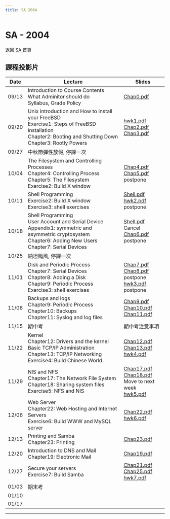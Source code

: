 ```yaml
---
title: SA 2004
---
```


# SA - 2004

[返回 SA 首頁](/sa/)

## 課程投影片

| Date | Lecture | Slides |
|---|---|---|
| 09/13 | Introduction to Course Contents<br>What Adminitor should do<br>Syllabus, Grade Policy | [Chap0.pdf](slide/Chap0.pdf) |
| 09/20 | Unix introduction and How to install your FreeBSD<br>Exercise1: Steps of FreeBSD installation<br>Chapter2: Booting and Shutting Down<br>Chapter3: Rootly Powers | [hwk1.pdf](slide/hwk1.pdf)<br>[Chap2.pdf](slide/Chap2.pdf)<br>[Chap3.pdf](slide/Chap3.pdf) |
| 09/27 | 中秋節彈性放假, 停課一次 | |
| 10/04 | The Filesystem and Controlling Processes<br>Chapter4: Controlling Process<br>Chapter5: The Filesystem<br>Exercise2: Build X window | [Chap4.pdf](slide/Chap4.pdf)<br>[Chap5.pdf](slide/Chap5.pdf)<br>postpone |
| 10/11 | Shell Programming<br>Exercise2: Build X window<br>Exercise3: shell exercises | [Shell.pdf](slide/ShellProgramming.pdf)<br>[hwk2.pdf](slide/hwk2.pdf)<br>postpone |
| 10/18 | Shell Programming<br>User Account and Serial Device<br>Appendix1: symmetric and asymmetric cryptosystem<br>Chapter6: Adding New Users<br>Chapter7: Serial Devices | [Shell.pdf](slide/ShellProgramming.pdf)<br>Cancel<br>[Chap6.pdf](slide/Chap6.pdf)<br>postpone |
| 10/25 | 納坦颱風, 停課一次 | |
| 11/01 | Disk and Periodic Process<br>Chapter7: Serial Devices<br>Chapter8: Adding a Disk<br>Chapter9: Periodic Process<br>Exercise3: shell exercises | [Chap7.pdf](slide/Chap7.pdf)<br>[Chap8.pdf](slide/Chap8.pdf)<br>postpone<br>[hwk3.pdf](slide/hwk3.pdf)<br>postpone |
| 11/08 | Backups and logs<br>Chapter9: Periodic Process<br>Chapter10: Backups<br>Chapter11: Syslog and log files | [Chap9.pdf](slide/Chap9.pdf)<br>[Chap10.pdf](slide/Chap10.pdf)<br>[Chap11.pdf](slide/Chap11.pdf) |
| 11/15 | 期中考 | 期中考注意事項 |
| 11/22 | Kernel<br>Chapter12: Drivers and the kernel<br>Basic TCP/IP Administration<br>Chapter13: TCP/IP Networking<br>Exercise4: Build Chinese World | [Chap12.pdf](slide/Chap12.pdf)<br>[Chap13.pdf](slide/Chap13.pdf)<br>[hwk4.pdf](slide/hwk4.pdf) |
| 11/29 | NIS and NFS<br>Chapter17: The Network File System<br>Chapter18: Sharing system files<br>Exercise5: NFS and NIS | [Chap17.pdf](slide/Chap17.pdf)<br>[Chap18.pdf](slide/Chap18.pdf)<br>Move to next week<br>[hwk5.pdf](slide/hwk5.pdf) |
| 12/06 | Web Server<br>Chapter22: Web Hosting and Internet Servers<br>Exercise6: Build WWW and MySQL server | [Chap22.pdf](slide/Chap22.pdf)<br>[hwk6.pdf](slide/hwk6.pdf) |
| 12/13 | Printing and Samba<br>Chapter23: Printing | [Chap23.pdf](slide/Chap23.pdf) |
| 12/20 | Introduction to DNS and Mail<br>Chapter19: Electronic Mail | [Chap19.pdf](slide/Chap19.pdf) |
| 12/27 | Secure your servers<br>Exercise7: Build Samba | [Chap21.pdf](slide/Chap21.pdf)<br>[Chap25.pdf](slide/Chap25.pdf)<br>[hwk7.pdf](slide/hwk7.pdf) |
| 01/03 | 期末考 | |
| 01/10 | | |
| 01/17 | | |

---
